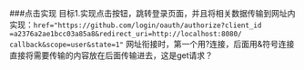 
###点击实现
    目标1.实现点击按钮，跳转登录页面，并且将相关数据传输到网址内
    实现：`href="https://github.com/login/oauth/authorize?client_id
    =a2376a2ae1bcc03a85a8&redirect_uri=http://localhost:8080/
    callback&scope=user&state=1"`
    网址衔接时，第一个用?连接，后面用&符号连接
    直接将需要传输的内容放在后面传输进去，这是get请求？
   
   